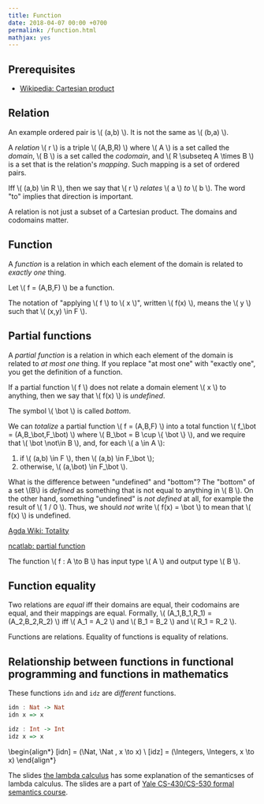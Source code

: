 ```yaml
---
title: Function
date: 2018-04-07 00:00 +0700
permalink: /function.html
mathjax: yes
---
```


## Prerequisites

- [Wikipedia: Cartesian product](https://en.wikipedia.org/wiki/Cartesian_product)

## Relation

An example ordered pair is \\( (a,b) \\). It is not the same as \\( (b,a) \\).

A *relation* \\( r \\) is a triple \\( (A,B,R) \\) where
\\( A \\) is a set called the *domain*,
\\( B \\) is a set called the *codomain*,
and \\( R \subseteq A \times B \\) is a set that is the relation's *mapping*.
Such mapping is a set of ordered pairs.

Iff \\( (a,b) \in R \\), then we say that \\( r \\) *relates* \\( a \\) *to* \\( b \\).
The word "to" implies that direction is important.

A relation is not just a subset of a Cartesian product.
The domains and codomains matter.

## Function

A *function* is a relation in which each element of the domain is related to *exactly one* thing.

Let \\( f = (A,B,F) \\) be a function.

The notation of "applying \\( f \\) to \\( x \\)", written \\( f(x) \\),
means the \\( y \\) such that \\( (x,y) \in F \\).

## Partial functions

A *partial function* is a relation in which each element of the domain is related to *at most one* thing.
If you replace "at most one" with "exactly one", you get the definition of a function.

If a partial function \\( f \\) does not relate a domain element \\( x \\) to anything,
then we say that \\( f(x) \\) is *undefined*.

The symbol \\( \bot \\) is called *bottom*.

We can *totalize* a partial function \\( f = (A,B,F) \\) into a total function \\( f_\bot = (A,B_\bot,F_\bot) \\)
where \\( B_\bot = B \cup \\{ \bot \\} \\), and we require that \\( \bot \not\in B \\),
and, for each \\( a \in A \\):
1. if \\( (a,b) \in F \\), then \\( (a,b) \in F_\bot \\);
2. otherwise, \\( (a,\bot) \in F_\bot \\).

What is the difference between "undefined" and "bottom"?
The "bottom" of a set \\(B\\) is *defined* as something that is not equal to anything in \\( B \\).
On the other hand, something "undefined" is *not defined* at all,
for example the result of \\( 1 / 0 \\).
Thus, we should *not* write \\( f(x) = \bot \\) to mean that \\( f(x) \\) is undefined.

[Agda Wiki: Totality](http://wiki.portal.chalmers.se/agda/pmwiki.php?n=ReferenceManual.Totality)

[ncatlab: partial function](https://ncatlab.org/nlab/show/partial+function)

The function \\( f : A \to B \\) has input type \\( A \\) and output type \\( B \\).

## Function equality

Two relations are *equal* iff their domains are equal,
their codomains are equal,
and their mappings are equal.
Formally, \\( (A_1,B_1,R_1) = (A_2,B_2,R_2) \\) iff \\( A_1 = A_2 \\) and \\( B_1 = B_2 \\) and \\( R_1 = R_2 \\).

Functions are relations.
Equality of functions is equality of relations.

## Relationship between functions in functional programming and functions in mathematics

These functions `idn` and `idz` are *different* functions.

```haskell
idn : Nat -> Nat
idn x => x

idz : Int -> Int
idz x => x
```

<span>\begin{align*}
[idn] = (\Nat, \Nat , x \to x)
\\
[idz] = (\Integers, \Integers, x \to x)
\end{align*}</span>

The slides [the lambda calculus](http://www.cs.yale.edu/homes/hudak/CS430F07/LectureSlides/Reynolds-ch10.pdf)
has some explanation of the semanticses of lambda calculus.
The slides are a part of [Yale CS-430/CS-530 formal semantics course](http://www.cs.yale.edu/homes/hudak/CS430F07/).
